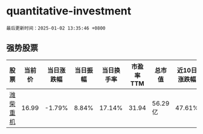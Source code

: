 # quantitative-investment

`最后更新时间：2025-01-02 13:35:46 +0800`

## 强势股票

|股票|当前价|当日涨跌幅|当日振幅|当日换手率|市盈率TTM|总市值|近10日涨跌幅|
|----|----|----|----|----|----|----|----|
|[潍柴重机](https://xueqiu.com/S/SZ000880)|16.99|-1.79%|8.84%|17.14%|31.94|56.29亿|47.61%|
